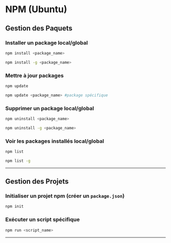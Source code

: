  # NPM (Ubuntu)

## Gestion des Paquets
### Installer un package local/global
```bash
npm install <package_name>
```
```bash
npm install -g <package_name>
```
### Mettre à jour packages
```bash
npm update
```
```bash
npm update <package_name> #package spécifique
```
### Supprimer un package local/global
```bash
npm uninstall <package_name>
```
```bash
npm uninstall -g <package_name>
```
### Voir les packages installés local/global
```bash
npm list 
```
```bash
npm list -g
```

---

## Gestion des Projets
### Initialiser un projet npm (créer un `package.json`)
```bash
npm init
```
### Exécuter un script spécifique
```bash
npm run <script_name>
```

---
